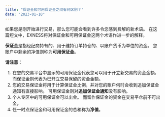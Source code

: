 ```yaml
---
title: "保证金和可用保证金之间有何区别？"
date: "2023-01-10"
---
```


如果您是刚开始进行交易，那么您可能会看到许多令您感到费解的新术语。 在这篇短文中，EXNESS将对保证金和可用保证金这两个术语作进一步的解释。

**保证金**是指经纪商持有的、用于维持订单持仓的、以账户货币为单位的资金。 您账户中剩余的净值则称为**可用保证金**。

**请注意**：

1. 在您的交易平台中显示的可用保证金代表您可以用于开立新交易的资金金额，而保证金则代表为已开立交易保留的资金金额。
2. 您的交易保证金将用于计算保证金比例，并对您的账户何时会收到追加保证金通知有直接影响。 可用保证金则对**追加保证金通知**没有影响。
3. 个人专区中的可用保证金可以出金。 而留作保证金的资金在交易平仓前不可出金。
4. 任一时点保证金和可用保证金的总和称为**净值**。
